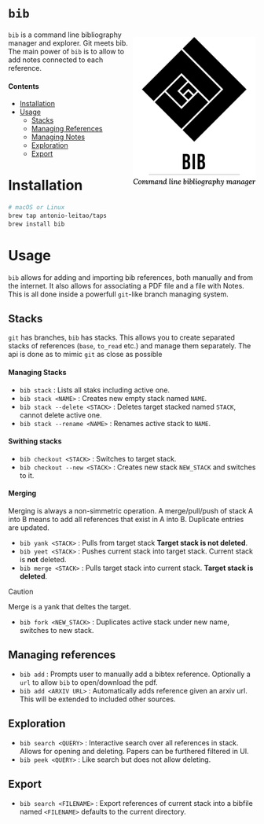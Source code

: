 # `bib`

<img src='assets/bib_banner.png' width='250px' align="right" style="float:right;margin-left:0pt;margin-top:10pt;"></img>

`bib` is a command line bibliography manager and explorer. Git meets bib.
The main power of `bib` is to allow to add notes connected to each reference.

#### Contents
  - [Installation](#installation)
  - [Usage](#usage)
    - [Stacks](#stacks)
    - [Managing References](#managing-references)
    - [Managing Notes](#managing-notes)
    - [Exploration](#exploration)
    - [Export](#export)
    
# Installation
```bash
# macOS or Linux
brew tap antonio-leitao/taps
brew install bib
```
# Usage
`bib` allows for adding and importing bib references, both manually and from the internet.
It also allows for associating a PDF file and a file with Notes.
This is all done inside a powerfull `git`-like branch managing system.

## Stacks
`git` has branches, `bib` has stacks.
This allows you to create separated stacks of references (`base`, `to_read` etc.) and manage them separately.
The api is done as to mimic `git` as close as possible

#### Managing Stacks

- `bib stack` : Lists all staks including active one. 
- `bib stack <NAME>` : Creates new empty stack named `NAME`.
- `bib stack --delete <STACK>` : Deletes target stacked named `STACK`, cannot delete active one.
- `bib stack --rename <NAME>` : Renames active stack to `NAME`. 

#### Swithing stacks

- `bib checkout <STACK>` : Switches to target stack.
- `bib checkout --new <STACK>` : Creates new stack `NEW_STACK` and switches to it.

#### Merging

Merging is always a non-simmetric operation.
A merge/pull/push of stack A into B means to add all references that exist in A into B.
Duplicate entries are updated.

- `bib yank <STACK>` : Pulls from target stack **Target stack is not deleted**. 
- `bib yeet <STACK>` : Pushes current stack into target stack. Current stack is **not** deleted.
- `bib merge <STACK>` : Pulls target stack into current stack. **Target stack is deleted**.
> [!CAUTION]
> Merge is a yank that deltes the target.
- `bib fork <NEW_STACK>` : Duplicates active stack under new name, switches to new stack.

## Managing references

- `bib add` : Prompts user to manually add a bibtex reference. Optionally a `url` to allow `bib` to open/download the pdf.
- `bib add <ARXIV URL>` : Automatically adds reference given an arxiv url. This will be extended to included other sources.


## Exploration

- `bib search <QUERY>` : Interactive search over all references in stack. Allows for opening and deleting. Papers can be furthered filtered in UI.
- `bib peek <QUERY>` : Like search but does not allow deleting.


## Export

- `bib search <FILENAME>` : Export references of current stack into a bibfile named `<FILENAME>` defaults to the current directory.
